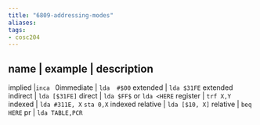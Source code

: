 ```yaml
---
title: "6809-addressing-modes"
aliases: 
tags: 
- cosc204
---
```



name | example | description
---------------------------------------------------
implied |`inca `
0immediate  | `lda  #$00`
extended  | `lda $31FE`
extended indirect  | `lda [$31FE]`
direct  | `lda $FF$` or `lda <HERE`
register  | `trf X,Y`
indexed  | `lda #311E, X` `sta 0,X`
indexed relative  | `lda [$10, X]`
relative  | `beq HERE`
pr  | `lda TABLE,PCR`
